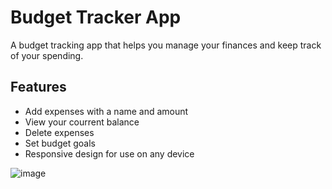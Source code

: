 # Budget Tracker App

A budget tracking app that helps you manage your finances and keep track of your spending.

## Features
- Add expenses with a name and amount
- View your courrent balance 
- Delete expenses
- Set budget goals
- Responsive design for use on any device


![image](https://user-images.githubusercontent.com/84647054/210602726-f490c7c9-123d-4301-810d-6ddeb0f16400.png)
